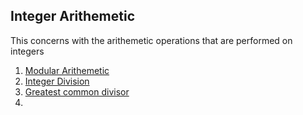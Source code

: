 ## Integer Arithemetic 

This concerns with the arithemetic operations that are performed on integers

1. [Modular Arithemetic](Modular%20Arithemetic)
2. [Integer Division](Integer%20Division)
3. [Greatest common divisor](Greatest%20common%20divisor)
4. 